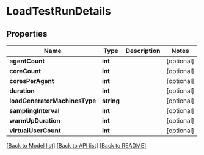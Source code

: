 # LoadTestRunDetails

## Properties
Name | Type | Description | Notes
------------ | ------------- | ------------- | -------------
**agentCount** | **int** |  | [optional] 
**coreCount** | **int** |  | [optional] 
**coresPerAgent** | **int** |  | [optional] 
**duration** | **int** |  | [optional] 
**loadGeneratorMachinesType** | **string** |  | [optional] 
**samplingInterval** | **int** |  | [optional] 
**warmUpDuration** | **int** |  | [optional] 
**virtualUserCount** | **int** |  | [optional] 

[[Back to Model list]](../README.md#documentation-for-models) [[Back to API list]](../README.md#documentation-for-api-endpoints) [[Back to README]](../README.md)


